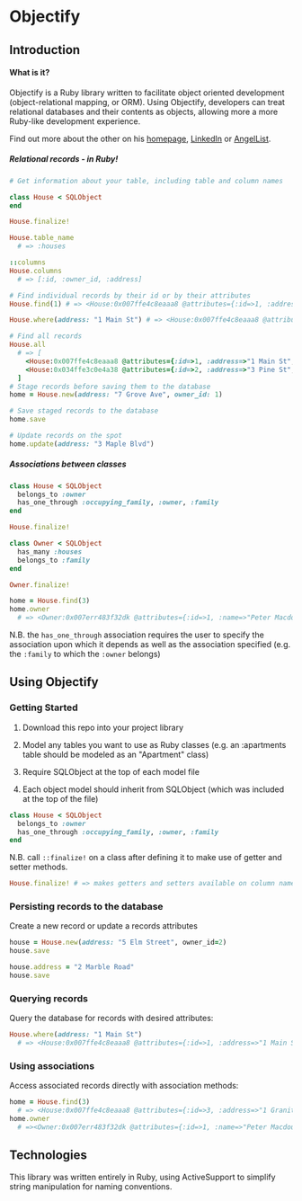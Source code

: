 # Objectify

## Introduction
#### What is it?
Objectify is a Ruby library written to facilitate object oriented development (object-relational mapping, or ORM). Using Objectify, developers can treat relational databases and their contents as objects, allowing more a more Ruby-like development experience.

Find out more about the other on his [homepage](http://samaparl.com),
[LinkedIn](https://www.linkedin.com/in/sam-parl-6a3a4040)
or [AngelList](https://angel.co/samuel-parl).

##### Relational records - in Ruby!
```ruby
# Get information about your table, including table and column names

class House < SQLObject
end

House.finalize!

House.table_name
  # => :houses

::columns
House.columns
  # => [:id, :owner_id, :address]
```
```ruby
# Find individual records by their id or by their attributes
House.find(1) # => <House:0x007ffe4c8eaaa8 @attributes={:id=>1, :address=>"1 Main St"}>

House.where(address: "1 Main St") # => <House:0x007ffe4c8eaaa8 @attributes={:id=>1, :address=>"1 Main St"}>

# Find all records
House.all
  # => [
    <House:0x007ffe4c8eaaa8 @attributes={:id=>1, :address=>"1 Main St", :owner_id=>3}>,
    <House:0x034ffe3c0e4a38 @attributes={:id=>2, :address=>"3 Pine St", :owner_id=>3}>
  ]
# Stage records before saving them to the database
home = House.new(address: "7 Grove Ave", owner_id: 1)

# Save staged records to the database
home.save

# Update records on the spot
home.update(address: "3 Maple Blvd")
```
##### Associations between classes
```ruby
class House < SQLObject
  belongs_to :owner
  has_one_through :occupying_family, :owner, :family
end

House.finalize!

class Owner < SQLObject
  has_many :houses
  belongs_to :family
end

Owner.finalize!

home = House.find(3)
home.owner
  # => <Owner:0x007err483f32dk @attributes={:id=>1, :name=>"Peter Macdougal", :family_id=>2}>
```
N.B. the `has_one_through` association requires the user to specify the association upon which it depends as well as the association specified (e.g. the `:family` to which the `:owner` belongs)

## Using Objectify
### Getting Started
1. Download this repo into your project library
2. Model any tables you want to use as Ruby classes (e.g. an :apartments table should be modeled as an "Apartment" class)
3. Require SQLObject at the top of each model file

4. Each object model should inherit from SQLObject (which was included at the top of the file)

```ruby
class House < SQLObject
  belongs_to :owner
  has_one_through :occupying_family, :owner, :family
end
```
N.B. call `::finalize!` on a class after defining it to make use of getter and setter methods.

```ruby
House.finalize! # => makes getters and setters available on column names
```

### Persisting records to the database
Create a new record or update a records attributes
```ruby
house = House.new(address: "5 Elm Street", owner_id=2)
house.save

house.address = "2 Marble Road"
house.save
```

### Querying records
Query the database for records with desired attributes:
```ruby
House.where(address: "1 Main St")
  # => <House:0x007ffe4c8eaaa8 @attributes={:id=>1, :address=>"1 Main St"}>
```

### Using associations
Access associated records directly with association methods:
```ruby
home = House.find(3)
  # => <House:0x007ffe4c8eaaa8 @attributes={:id=>3, :address=>"1 Granite St", :owner_id=>1}>
home.owner
  # =><Owner:0x007err483f32dk @attributes={:id=>1, :name=>"Peter Macdougal", :family_id=>2}>

```

## Technologies
This library was written entirely in Ruby, using ActiveSupport to simplify string manipulation for naming conventions.
